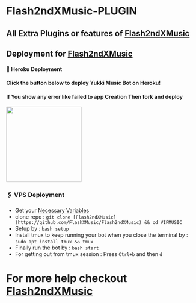 # Flash2ndXMusic-PLUGIN
## All Extra Plugins or features of [Flash2ndXMusic](https://github.com/FlashXMusic/Flash2ndXMusic)




## Deployment for [Flash2ndXMusic](https://github.com/FlashXMusic/Flash2ndXMusic)

#### 🚀 Heroku Deployment

<h4>Click the button below to deploy Yukki Music Bot on Heroku!</h4>    
<h4>If You show any error like failed to app Creation Then fork and deploy </h4>
<a href="https://dashboard.heroku.com/new?template=https://github.com/FlashXMusic/Flash2ndXMusic"><img src="https://img.shields.io/badge/Deploy%20To%20Heroku-blueviolet?style=for-the-badge&logo=heroku" width="200""/></a>


### 🖇 VPS Deployment
- Get your [Necessary Variables](https://github.com/FlashXMusic/Flash2ndXMusic/blob/master/sample.env)
- clone repo : `git clone [Flash2ndXMusic](https://github.com/FlashXMusic/Flash2ndXMusic) && cd VIPMUSIC`
- Setup by : `bash setup`
- Install tmux to keep running your bot when you close the terminal by :
`sudo apt install tmux && tmux`
- Finally run the bot by :
`bash start`
- For getting out from tmux session : Press `Ctrl+b` and then `d`<br>


# For more help checkout [Flash2ndXMusic](https://github.com/FlashXMusic/Flash2ndXMusic)

